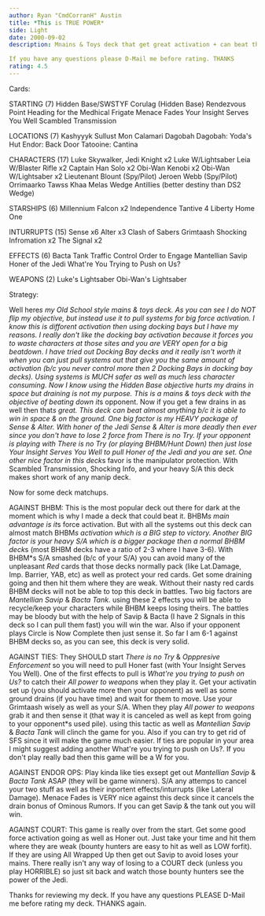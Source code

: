 ```yaml
---
author: Ryan "CmdCorranH" Austin
title: *This is TRUE POWER*
side: Light
date: 2000-09-02
description: Mnains & Toys deck that get great activation + can beat the 2 most popular dark decks of today.

If you have any questions please D-Mail me before rating. THANKS
rating: 4.5
---
```

Cards: 

STARTING (7)
Hidden Base/SWSTYF
Corulag (Hidden Base)
Rendezvous Point
Heading for the Medhical Frigate
Menace Fades
Your Insight Serves You Well
Scambled Transmission

LOCATIONS (7)
Kashyyyk
Sullust
Mon Calamari
Dagobah
Dagobah: Yoda's Hut
Endor: Back Door
Tatooine: Cantina

CHARACTERS (17)
Luke Skywalker, Jedi Knight x2
Luke W/Lightsaber
Leia W/Blaster Rifle x2
Captain Han Solo x2
Obi-Wan Kenobi x2
Obi-Wan W/Lightsaber x2
Lieutenant Blount (Spy/Pilot)
Jeroen Webb (Spy/Pilot)
Orrimaarko
Tawss Khaa
Melas
Wedge Antillies (better destiny than DS2 Wedge)

STARSHIPS (6)
Millennium Falcon x2
Independence
Tantive 4
Liberty
Home One

INTURRUPTS (15)
Sense x6
Alter x3
Clash of Sabers
Grimtaash
Shocking Infromation x2
The Signal x2

EFFECTS (6)
Bacta Tank
Traffic Control
Order to Engage
Mantellian Savip
Honer of the Jedi
What're You Trying to Push on Us?

WEAPONS (2)
Luke's Lightsaber
Obi-Wan's Lightsaber


Strategy: 

Well here*s my Old School style mains & toys deck. As you can see I do NOT flip my objective, but instead use it to pull systems for big force activation. I know this is difforent activation then using docking bays but I have my reasons. I really don't like the docking bay activation because it forces you to waste characters at those sites and you are VERY open for a big beatdown. I have tried out Docking Bay decks and it really isn't worth it when you can just pull systems out that give you the same amount of activation (b/c you never control more then 2 Docking Bays in docking bay decks). Using systems is MUCH safer as well as much less character consuming. Now I know using the Hidden Base objective hurts my drains in space but draining is not my purpose. This is a mains & toys deck with the objective of beating down it*s opponent. Now if you get a few drains in as well then that*s great. This deck can beat almost anything b/c it is able to win in space & on the ground. One big factor is my HEAVY package of Sense & Alter. With honer of the Jedi Sense & Alter is more deadly then ever since you don't have to lose 2 force from *There is no Try.* If your opponent is playing with There is no Try (or playing BHBM/Hunt Down) then just lose *Your Insight Serves You Well* to pull *Honer of the Jedi* and you are set. One other nice factor in this deck*s favor is the manipulator protection. With Scambled Transmission, Shocking Info, and your heavy S/A this deck makes short work of any manip deck.

Now for some deck matchups.

AGAINST BHBM: This is the most popular deck out there for dark at the moment which is why I made a deck that could beat it. BHBM*s main advantage is it*s force activation. But with all the systems out this deck can almost match BHBM*s activation which is a BIG step to victory. Another BIG factor is your heavy S/A which is a bigger package then a normal BHBM deck*s (most BHBM decks have a ratio of 2-3 where I have 3-6). With BHBM*s S/A smashed (b/c of your S/A) you can avoid many of the unpleasant *Red* cards that those decks normally pack (like Lat.Damage, Imp. Barrier, YAB, etc) as well as protect your red cards. Get some draining going and then hit them where they are weak. Without their nasty red cards BHBM  decks will not be able to top this deck in battles. Two big factors are *Mantellian Savip* & *Bacta Tank.* using these 2 effects you will be able to recycle/keep your characters while BHBM keeps losing theirs. The battles may be bloody but with the help of Savip & Bacta (I have 2 Signals in this deck so I can pull them fast) you will win the war. Also if your opponent plays Circle is Now Complete then just sense it. So far I am 6-1 against BHBM decks so, as you can see, this deck is very solid.

AGAINST TIES: They SHOULD start *There is no Try* & *Opppresive Enforcement* so you will need to pull Honer fast (with Your Insight Serves You Well). One of the first effects to pull is *What're you trying to push on Us?* to catch their *All power to weapons* when they play it. Get your activatin set up (you should activate more then your opponent) as well as some ground drains (if you have time) and wait for them to move. Use your Grimtaash wisely as well as your S/A. When they play *All power to weapons* grab it and then sense it (that way it is canceled as well as kept from going to your opponent*s used pile).
using this tactic as well as *Mantellian Savip* & *Bacta Tank* will clinch the game for you. Also if you can try to get rid of SFS since it will make the game much easier. If ties are popular in your area I might suggest adding another What're you trying to push on Us?. If you don't play really bad then this game will be a W for you.

AGAINST ENDOR OPS: Play kinda like ties exsept get out *Mantellian Savip* & *Bacta Tank* ASAP (they will be game winners). S/A any attemps to cancel your two stuff as well as their inportent effects/inturrupts (like Lateral Damage). Menace Fades is VERY nice against this deck since it cancels the drain bonus of Ominous Rumors. If you can get Savip & the tank out you will win.

AGAINST COURT: This game is really over from the start. Get some good force activation going as well as Honer out. Just take your time and hit them where they are weak (bounty hunters are easy to hit as well as LOW forfit). If they are using All Wrapped Up then get out Savip to avoid loses your mains. There really isn't any way of losing to a COURT deck (unless you play HORRIBLE) so  just sit back and watch those bounty hunters see the power of the Jedi.

Thanks for reviewing my deck. If you have any questions PLEASE D-Mail me before rating my deck. THANKS again.

